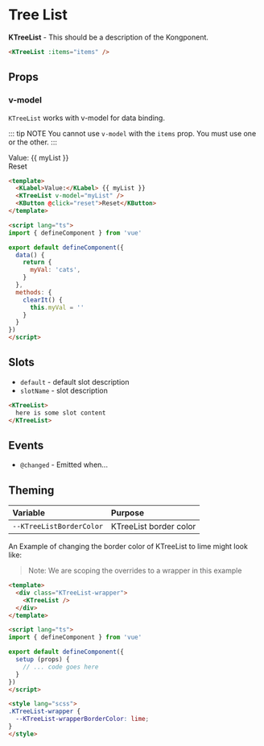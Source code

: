 # Tree List

**KTreeList** - This should be a description of the Kongponent.

<KTreeList :items="defaultItems" />

```html
<KTreeList :items="items" />
```

## Props

### v-model

`KTreeList` works with v-model for data binding.

::: tip NOTE
You cannot use `v-model` with the `items` prop. You must use one or the other.
:::

<div>
  <KLabel>Value:</KLabel> {{ myList }}
  <KTreeList v-model="myList" />
  <br>
  <KButton @click="reset">Reset</KButton>
</div>

```html
<template>
  <KLabel>Value:</KLabel> {{ myList }}
  <KTreeList v-model="myList" />
  <KButton @click="reset">Reset</KButton>
</template>

<script lang="ts">
import { defineComponent } from 'vue'

export default defineComponent({
  data() {
    return {
      myVal: 'cats',
    }
  },
  methods: {
    clearIt() {
      this.myVal = ''
    }
  }
})
</script>
```

## Slots

- `default` - default slot description
- `slotName` - slot description

```html
<KTreeList>
  here is some slot content
</KTreeList>
```

## Events

- `@changed` - Emitted when...

## Theming

| Variable | Purpose
|:-------- |:-------
| `--KTreeListBorderColor`| KTreeList border color

An Example of changing the border color of KTreeList to lime might look
like:

> Note: We are scoping the overrides to a wrapper in this example

<template>
  <div class="KTreeList-wrapper">
    <KTreeList />
  </div>
</template>

```html
<template>
  <div class="KTreeList-wrapper">
    <KTreeList />
  </div>
</template>

<script lang="ts">
import { defineComponent } from 'vue'

export default defineComponent({
  setup (props) {
    // ... code goes here
  }
})
</script>

<style lang="scss">
.KTreeList-wrapper {
  --KTreeList-wrapperBorderColor: lime;
}
</style>
```

<script lang="ts">
import { defineComponent } from 'vue'

export default defineComponent({
  data() {
    return {
      myList: [{
        "name": "John",
        "id": 0
      },
      {
        "name": "Joao",
        "id": 1
      },
      {
        "name": "Jean",
        "id": 2
      }],
      defaultItems: [{
        "name": "John",
        "id": 0
      },
      {
        "name": "Joao",
        "id": 1
      },
      {
        "name": "Jean",
        "id": 2
      }]
    }
  },
  methods: {
    reset () {
      this.myList = this.defaultItems
    }
  }
})
</script>

<style lang="scss">
.KTreeList-wrapper {
  --KTreeList-wrapperBorderColor: lime;
}
</style>

